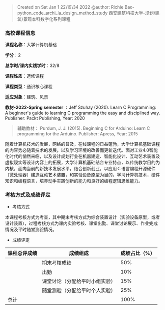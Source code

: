 > Created on Sat Jan  1 22\19\34 2022 @author: Richie Bao-python_code_archi_la_design_method_study 西安建筑科技大学-规划/建筑/景观本科数字化系列课程

### 高校课程信息
**课程名称**：大学计算机基础

**学分**：2

**总学时/课内实践学时**：32/8

**课程性质**：选修课程

**课程类型**：通识核心课程

**适应对象**：建筑、风景

**教材-2022-Spring semester** ：Jeff Szuhay (2020). Learn C Programming: A beginner's guide to learning C programming the easy and disciplined way. Publisher: Packt Publishing, Year: 2020

> 辅助教材： Purdum, J. J. (2015). Beginning C for Arduino: Learn C programming for the Arduino. Publisher: Apress, Year: 2015

随着计算机技术的发展，网络的普及，在线课程的日益蓬勃，大学计算机基础课程的内容势必随着技术的发展，以及学习环境的改善而更新迭代。面对工业4.0智能化时代的悄然来临，以及设计规划行业在机器建造、智能化设计、互动艺术装置及虚拟现实等设计内容上的拓展，大学计算机基础结合专业特点，以传统教学目的为内核，面向当前的新技术发展水平，结合创新创业，以应用Ｃ语言编程开源硬件（微处理器）建造互动艺术装置，和实验设备原型为目的，学习计算机技术，硬件知识和编程语言，培养动手实践创新的能力和良好的编程逻辑思维能力。

### 考核方式及成绩评定

* 考核方式

本课程考核方式为考查，其中期末考核方式为综合装置设计（实验设备原型，或者设计装置），过程考核方式为课内实验考核、课堂出勤、课堂讨论展示、作业完成情况及平时随堂测验情况。

* 成绩评定

| 课程总评成绩  | 成绩组成  |成绩占比（%）   |   
|---|---|---|
|   | 期末考核成绩  | 50%  |   
|   |  出勤 | 10%  |   
|   | 课堂讨论（分配给平时小组实验） |  15% |   
|   | 随堂测验（分配给平时个人实验）  |  25% |   
| 总计  |   |  100% |   





